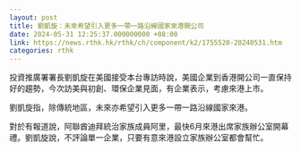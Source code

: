 ```yaml
---
layout: post
title: 劉凱旋：未來希望引入更多一帶一路沿線國家來港開公司
date: 2024-05-31 12:25:37.000000000 +08:00
link: https://news.rthk.hk/rthk/ch/component/k2/1755520-20240531.htm
categories: rthk
---
```


投資推廣署署長劉凱旋在美國接受本台專訪時說，美國企業到香港開公司一直保持好的趨勢，今次訪美與初創、環保企業見面，有企業表示，考慮來港上市。

劉凱旋指，除傳統地區，未來亦希望引入更多一帶一路沿線國家來港。

對於有報道說，阿聯酋迪拜統治家族成員阿里，最快6月來港出席家族辦公室開幕禮。劉凱旋說，不評論單一企業，只要有意來港設立家族辦公室都會幫忙。
